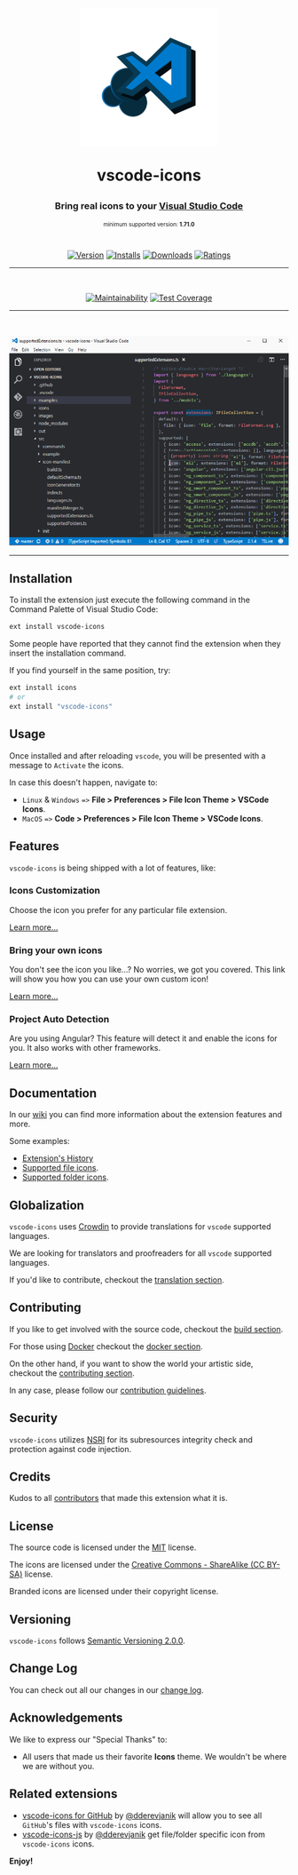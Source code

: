 <div align="center">
<h1>
<img src="https://raw.githubusercontent.com/vscode-icons/vscode-icons/master/images/logo@3x.png" alt="logo" width="250">

<b>vscode-icons</b>
</h1>

<h3>Bring real icons to your <a href="https://code.visualstudio.com" target="_blank">Visual Studio Code</a></h3>
<p style="font-size:10px;">minimum supported version: <b>1.71.0</b></p>
<br/>

[![Version](https://img.shields.io/visual-studio-marketplace/v/vscode-icons-team.vscode-icons?style=for-the-badge&colorA=252525&colorB=0079CC)](https://marketplace.visualstudio.com/items?itemName=vscode-icons-team.vscode-icons)
[![Installs](https://img.shields.io/visual-studio-marketplace/i/vscode-icons-team.vscode-icons?style=for-the-badge&colorA=252525&colorB=0079CC)](https://marketplace.visualstudio.com/items?itemName=vscode-icons-team.vscode-icons)
[![Downloads](https://img.shields.io/visual-studio-marketplace/d/vscode-icons-team.vscode-icons?style=for-the-badge&colorA=252525&colorB=0079CC)](https://marketplace.visualstudio.com/items?itemName=vscode-icons-team.vscode-icons)
[![Ratings](https://img.shields.io/visual-studio-marketplace/r/vscode-icons-team.vscode-icons?style=for-the-badge&colorA=252525&colorB=0079CC)](https://marketplace.visualstudio.com/items?itemName=vscode-icons-team.vscode-icons)

---

<br>

[![Maintainability](https://api.codeclimate.com/v1/badges/4f02368ebeb7be1490bb/maintainability)](https://codeclimate.com/github/vscode-icons/vscode-icons/maintainability)
[![Test Coverage](https://api.codeclimate.com/v1/badges/4f02368ebeb7be1490bb/test_coverage)](https://codeclimate.com/github/vscode-icons/vscode-icons/test_coverage)

</div>

---

<br/>

![demo](https://raw.githubusercontent.com/vscode-icons/vscode-icons/master/images/screenshot.gif)

---

## Installation

To install the extension just execute the following command in the Command Palette of Visual Studio Code:

```sh
ext install vscode-icons
```

Some people have reported that they cannot find the extension when they insert the installation command.

If you find yourself in the same position, try:

```sh
ext install icons
# or
ext install "vscode-icons"
```

## Usage

Once installed and after reloading `vscode`, you will be presented with a message to `Activate` the icons.

In case this doesn't happen, navigate to:

* `Linux` & `Windows` `=>` **File > Preferences > File Icon Theme > VSCode Icons**.
* `MacOS` `=>` **Code > Preferences > File Icon Theme > VSCode Icons**.

## Features

`vscode-icons` is being shipped with a lot of features, like:

### Icons Customization

Choose the icon you prefer for any particular file extension.

[Learn more...](https://github.com/vscode-icons/vscode-icons/wiki/Customization)

### Bring your own icons

You don't see the icon you like...? No worries, we got you covered. This link will show you how you can use your own custom icon!

[Learn more...](https://github.com/vscode-icons/vscode-icons/wiki/Custom)

### Project Auto Detection

Are you using Angular? This feature will detect it and enable the icons for you. It also works with other frameworks.

[Learn more...](https://github.com/vscode-icons/vscode-icons/wiki/Pad)

## Documentation

In our [wiki](https://github.com/vscode-icons/vscode-icons/wiki) you can find more information about the extension features and more.

Some examples:

* [Extension's History](https://github.com/vscode-icons/vscode-icons/wiki/History)
* [Supported file icons](https://github.com/vscode-icons/vscode-icons/wiki/ListOfFiles).
* [Supported folder icons](https://github.com/vscode-icons/vscode-icons/wiki/ListOfFolders).

## Globalization

`vscode-icons` uses [Crowdin](https://crowdin.com/project/vscode-icons-i18n) to provide translations for `vscode` supported languages.

We are looking for translators and proofreaders for all `vscode` supported languages.

If you'd like to contribute, checkout the [translation section](https://github.com/vscode-icons/vscode-icons/wiki/Translation).

## Contributing

If you like to get involved with the source code, checkout the [build section](https://github.com/vscode-icons/vscode-icons/wiki/Build).

For those using [Docker](https://www.docker.com/) checkout the [docker section](https://github.com/vscode-icons/vscode-icons/wiki/Docker).

On the other hand, if you want to show the world your artistic side, checkout the [contributing section](https://github.com/vscode-icons/vscode-icons/wiki/Contributing).

In any case, please follow our [contribution guidelines](https://github.com/vscode-icons/vscode-icons/blob/master/.github/CONTRIBUTING.md).

## Security

`vscode-icons` utilizes [NSRI](https://www.npmjs.com/package/nsri) for its subresources integrity check and protection against code injection.

## Credits

Kudos to all [contributors](https://github.com/vscode-icons/vscode-icons/graphs/contributors) that made this extension what it is.

## License

The source code is licensed under the [MIT](LICENSE) license.

The icons are licensed under the [Creative Commons - ShareAlike (CC BY-SA)](https://creativecommons.org/licenses/by-sa/4.0/) license.

Branded icons are licensed under their copyright license.

## Versioning

`vscode-icons` follows [Semantic Versioning 2.0.0](http://semver.org/).

## Change Log

You can check out all our changes in our [change log](https://github.com/vscode-icons/vscode-icons/blob/master/CHANGELOG.md).

## Acknowledgements

We like to express our "Special Thanks" to:

* All users that made us their favorite **Icons** theme. We wouldn't be where we are without you.

## Related extensions

* [vscode-icons for GitHub](https://github.com/dderevjanik/github-vscode-icons) by [@dderevjanik](https://github.com/dderevjanik) will allow you to see all `GitHub`'s files with `vscode-icons` icons.
* [vscode-icons-js](https://github.com/dderevjanik/vscode-icons-js) by [@dderevjanik](https://github.com/dderevjanik) get file/folder specific icon from `vscode-icons` icons.

**Enjoy!**
